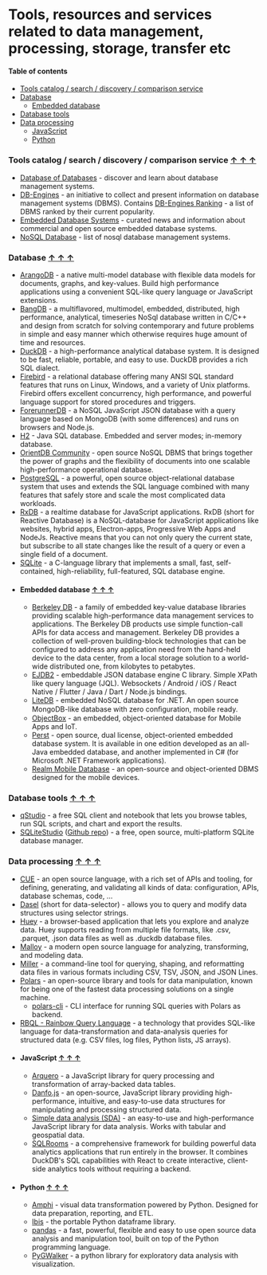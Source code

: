 # Tools, resources and services related to data management, processing, storage, transfer etc

#### Table of contents <a name="toc"></a>
* [Tools catalog / search / discovery / comparison service](#tool-search)
* [Database](#database)
    - [Embedded database](#embedded-db)
* [Database tools](#db-tools)
* [Data processing](#data-processing)
    - [JavaScript](#data-processing-js)
    - [Python](#data-processing-python)

### Tools catalog / search / discovery / comparison service <a name="tool-search"></a> [&#x2191;&nbsp;&#x2191;&nbsp;&#x2191;](#toc)
* [Database of Databases](https://dbdb.io/) - discover and learn about database management systems.
* [DB-Engines](https://db-engines.com/) - an initiative to collect and present information on database management systems (DBMS). Contains [DB-Engines Ranking](https://db-engines.com/en/ranking) - a list of DBMS ranked by their current popularity.
* [Embedded Database Systems](http://embedded-database.com/) - curated news and information about commercial and open source embedded database systems.
* [NoSQL Database](https://hostingdata.co.uk/nosql-database/) - list of nosql database management systems.

### Database <a name="database"></a> [&#x2191;&nbsp;&#x2191;&nbsp;&#x2191;](#toc)
* [ArangoDB](https://www.arangodb.com/) - a native multi-model database with flexible data models for documents, graphs, and key-values. Build high performance applications using a convenient SQL-like query language or JavaScript extensions.
* [BangDB](https://bangdb.com/) - a multiflavored, multimodel, embedded, distributed, high performance, analytical, timeseries NoSql database written in C/C++ and design from scratch for solving contemporary and future problems in simple and easy manner which otherwise requires huge amount of time and resources.
* [DuckDB](https://duckdb.org/) - a high-performance analytical database system. It is designed to be fast, reliable, portable, and easy to use. DuckDB provides a rich SQL dialect.
* [Firebird](https://firebirdsql.org/) - a relational database offering many ANSI SQL standard features that runs on Linux, Windows, and a variety of Unix platforms. Firebird offers excellent concurrency, high performance, and powerful language support for stored procedures and triggers.
* [ForerunnerDB](http://www.forerunnerdb.com/) - a NoSQL JavaScript JSON database with a query language based on MongoDB (with some differences) and runs on browsers and Node.js.
* [H2](http://www.h2database.com/) - Java SQL database. Embedded and server modes; in-memory database.
* [OrientDB Community](https://orientdb.org/) - open source NoSQL DBMS that brings together the power of graphs and the flexibility of documents into one scalable high-performance operational database.
* [PostgreSQL](https://www.postgresql.org/) - a powerful, open source object-relational database system that uses and extends the SQL language combined with many features that safely store and scale the most complicated data workloads.
* [RxDB](https://rxdb.info/) - a realtime database for JavaScript applications. RxDB (short for Reactive Database) is a NoSQL-database for JavaScript applications like websites, hybrid apps, Electron-apps, Progressive Web Apps and NodeJs. Reactive means that you can not only query the current state, but subscribe to all state changes like the result of a query or even a single field of a document.
* [SQLite](https://www.sqlite.org/) - a C-language library that implements a small, fast, self-contained, high-reliability, full-featured, SQL database engine.
* #### Embedded database <a name="embedded-db"></a> [&#x2191;&nbsp;&#x2191;&nbsp;&#x2191;](#toc)
    - [Berkeley DB](https://www.oracle.com/database/technologies/related/berkeleydb.html) - a family of embedded key-value database libraries providing scalable high-performance data management services to applications. The Berkeley DB products use simple function-call APIs for data access and management. Berkeley DB provides a collection of well-proven building-block technologies that can be configured to address any application need from the hand-held device to the data center, from a local storage solution to a world-wide distributed one, from kilobytes to petabytes.
    - [EJDB2](https://ejdb.org/) - embeddable JSON database engine C library. Simple XPath like query language (JQL). Websockets / Android / iOS / React Native / Flutter / Java / Dart / Node.js bindings.
    - [LiteDB](http://www.litedb.org/) - embedded NoSQL database for .NET. An open source MongoDB-like database with zero conﬁguration, mobile ready.
    - [ObjectBox](https://objectbox.io/) - an embedded, object-oriented database for Mobile Apps and IoT.
    - [Perst](https://www.mcobject.com/perst/) - open source, dual license, object-oriented embedded database system. It is available in one edition developed as an all-Java embedded database, and another implemented in C# (for Microsoft .NET Framework applications).
    - [Realm Mobile Database](https://www.mongodb.com/realm/mobile/database) - an open-source and object-oriented DBMS designed for the mobile devices.

### Database tools <a name="db-tools"></a> [&#x2191;&nbsp;&#x2191;&nbsp;&#x2191;](#toc)
* [qStudio](https://www.timestored.com/qstudio/) - a free SQL client and notebook that lets you browse tables, run SQL scripts, and chart and export the results.
* [SQLiteStudio](https://sqlitestudio.pl/) ([Github repo](https://github.com/pawelsalawa/sqlitestudio)) - a free, open source, multi-platform SQLite database manager.

### Data processing <a name="data-processing"></a> [&#x2191;&nbsp;&#x2191;&nbsp;&#x2191;](#toc)
* [CUE](https://cuelang.org/) - an open source language, with a rich set of APIs and tooling, for defining, generating, and validating all kinds of data: configuration, APIs, database schemas, code, ...
* [Dasel](https://github.com/TomWright/dasel) (short for data-selector) - allows you to query and modify data structures using selector strings.
* [Huey](https://github.com/rpbouman/huey) - a browser-based application that lets you explore and analyze data. Huey supports reading from multiple file formats, like .csv, .parquet, .json data files as well as .duckdb database files.
* [Malloy](https://www.malloydata.dev/) - a modern open source language for analyzing, transforming, and modeling data.
* [Miller](https://github.com/johnkerl/miller) - a command-line tool for querying, shaping, and reformatting data files in various formats including CSV, TSV, JSON, and JSON Lines.
* [Polars](https://pola.rs/) - an open-source library and tools for data manipulation, known for being one of the fastest data processing solutions on a single machine.
    - [polars-cli](https://github.com/pola-rs/polars-cli) - CLI interface for running SQL queries with Polars as backend.
* [RBQL - Rainbow Query Language](https://rbql.org/) - a technology that provides SQL-like language for data-transformation and data-analysis queries for structured data (e.g. CSV files, log files, Python lists, JS arrays).
* #### JavaScript <a name="data-processing-js"></a> [&#x2191;&nbsp;&#x2191;&nbsp;&#x2191;](#toc)
    - [Arquero](https://idl.uw.edu/arquero/) - a JavaScript library for query processing and transformation of array-backed data tables.
    - [Danfo.js](https://danfo.jsdata.org/) - an open-source, JavaScript library providing high-performance, intuitive, and easy-to-use data structures for manipulating and processing structured data.
    - [Simple data analysis (SDA)](https://github.com/nshiab/simple-data-analysis) - an easy-to-use and high-performance JavaScript library for data analysis. Works with tabular and geospatial data.
    - [SQLRooms](https://sqlrooms.org/) - a comprehensive framework for building powerful data analytics applications that run entirely in the browser. It combines DuckDB's SQL capabilities with React to create interactive, client-side analytics tools without requiring a backend.
* #### Python <a name="data-processing-python"></a> [&#x2191;&nbsp;&#x2191;&nbsp;&#x2191;](#toc)
    - [Amphi](https://amphi.ai/) - visual data transformation powered by Python. Designed for data preparation, reporting, and ETL.
    - [Ibis](https://ibis-project.org/) - the portable Python dataframe library.
    - [pandas](https://pandas.pydata.org/) - a fast, powerful, flexible and easy to use open source data analysis and manipulation tool, built on top of the Python programming language.
    - [PyGWalker](https://kanaries.net/pygwalker) - a python library for exploratory data analysis with visualization.

